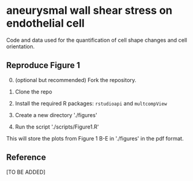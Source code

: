 # aneurysmal wall shear stress on endothelial cell

Code and data used for the quantification of cell shape changes and cell orientation.

## Reproduce Figure 1

0. (optional but recommended) Fork the repository.

1. Clone the repo

2. Install the required R packages: `rstudioapi` and `multcompView`

3. Create a new directory './figures'

4. Run the script './scripts/Figure1.R'

This will store the plots from Figure 1 B-E in './figures' in the pdf format.

## Reference

[TO BE ADDED]

